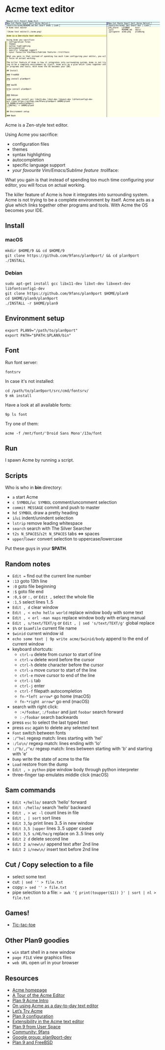 # Acme text editor

![Acme text editor](./acme.png)

Acme is a Zen-style text editor.

Using Acme you sacrifice:
- configuration files
- themes
- syntax highlighting
- autocompletion
- specific language support
- *your favourite Vim/Emacs/Sublime feature* :trollface:

What you gain is that instead of spending too much time configuring your editor, you will focus on actual working.

The killer feature of Acme is how it integrates into surrounding system. Acme is not trying to be a complete environment by itself. Acme acts as a glue which links together other programs and tools. With Acme the OS becomes your IDE.

## Install

### macOS
```
mkdir $HOME/9 && cd $HOME/9
git clone https://github.com/9fans/plan9port/ && cd plan9port
./INSTALL
```

### Debian
```
sudo apt-get install gcc libx11-dev libxt-dev libxext-dev libfontconfig1-dev
git clone https://github.com/9fans/plan9port $HOME/plan9
cd $HOME/plan9/plan9port
./INSTALL -r $HOME/plan9
```

## Environment setup 

```
export PLAN9="/path/to/plan9port"
export PATH="$PATH:$PLAN9/bin"
```

## Font

Run font server:
```
fontsrv
```

In case it's not installed:
```
cd /path/to/plan9port/src/cmd/fontsrv/
9 mk install
```

Have a look at all available fonts:
```
9p ls font
```

Try one of them:
```
acme -f /mnt/font/'Droid Sans Mono'/13a/font
```

## Run

I spawn Acme by running `a` script.

## Scripts

Who is who in **bin** directory:

- `a` start Acme
- `c SYMBOL`/`uc SYMBOL` comment/uncomment selection
- `commit MESSAGE` commit and push to master
- `hd SYMBOL` draw a pretty heading
- `i`/`ui` indent/unindent selection
- `lstrip` remove leading whitespace
- `search` search with The Silver Searcher
- `t2s N_SPACES`/`s2t N_SPACES` tabs <=> spaces
- `upper`/`lower` convert selection to uppercase/lowercase

Put these guys in your **$PATH**.

## Random notes

- `Edit =` find out the current line number 
- `:13` goto 13th line
- `:0` goto file beginning
- `:$` goto file end
- `:0,$` or `:,` or `Edit ,` select the whole file
- `:1,5` select lines 1..5
- `Edit , d` clear window
- `Edit , < echo hello world` replace window body with some text
- `Edit , < erl -man maps` replace window body with erlang manual
- `Edit , s/text/TEXT/g` or `Edit , | sed 's/text/TEXT/g'` global replace
- `$%` or `$samfile` current file name
- `$winid` current window id
- `echo some text | 9p write acme/$winid/body` append to the end of current window
- keyboard shortcuts:
  - `ctrl-u` delete from cursor to start of line
  - `ctrl-w` delete word before the cursor
  - `ctrl-h` delete character before the cursor
  - `ctrl-a` move cursor to start of the line
  - `ctrl-e` move cursor to end of the line
  - `ctrl-i` tab
  - `ctrl-j` enter
  - `ctrl-f` filepath autocompletion
  - `fn-*left arrow*` go home (macOS)
  - `fn-*right arrow*` go end (macOS)
- search with right click:
  - `:+/foobar`, `:/foobar` and just `foobar` search forward
  - `:-/foobar` search backwards
- press `esc` to select the last typed text
- press `esc` again to delete any selected text
- `Font` switch between fonts
- `:/^hel` regexp match: lines starting with 'hel'
- `:/lo\n/` regexp match: lines ending with 'lo' 
- `:/^b/,/^e/` regexp match: lines between starting with 'b' and starting with 'e'
- `Dump` write the state of acme to the file
- `Load` restore from the dump
- `Edit , > python` pipe window body through python interpreter
- three-finger tap emulates middle click (macOS) 

## Sam commands

- `Edit +/hello/` search 'hello' forward
- `Edit -/hello/` search 'hello' backward
- `Edit , > wc -l` count lines in file
- `Edit , | sort` sort lines
- `Edit 3,5p` print lines 3..5 in new window
- `Edit 3,5 |upper` lines 3..5 upper cased
- `Edit 3,5 s/HE/he/g` replace on 3..5 lines only 
- `Edit 2 d` delete second line
- `Edit 2 a/new\n/` append text after 2nd line
- `Edit 2 i/new\n/` insert text before 2nd line

## Cut / Copy selection to a file

- select some text
- cut:  `| sed '' > file.txt`
- copy: `> sed '' > file.txt`
- pipe selection to a file: `> awk '{ print(toupper($1)) }' | sort | nl > file.txt`

## Games!

- [Tic-tac-toe](https://github.com/evbogdanov/acme_tic_tac_toe)

## Other Plan9 goodies

- `win` start shell in a new window
- `page FILE` view graphics files
- `web URL` open url in your browser

## Resources

- [Acme homepage](http://acme.cat-v.org/)
- [A Tour of the Acme Editor](http://www.youtube.com/watch?v=dP1xVpMPn8M)
- [Plan 9 Acme Intro](http://www.youtube.com/watch?v=dopu3ZtdCsg)
- [On using Acme as a day-to-day text editor](http://jlouisramblings.blogspot.ru/2013/04/acme-as-editor_20.html)
- [Let’s Try Acme](http://echosa.github.io/blog/categories/acme/)
- [Plan 9 configuration](https://github.com/jlouis/plan9-setup)
- [Extensibility in the Acme text editor](http://www.mostlymaths.net/2013/03/extensibility-programming-acme-text-editor.html)
- [Plan 9 from User Space](https://github.com/9fans/plan9port)
- [Community: 9fans](http://plan9.bell-labs.com/wiki/plan9/9fans/index.html)
- [Google group: plan9port-dev](https://groups.google.com/forum/#forum/plan9port-dev)
- [Plan 9 and FreeBSD](https://forums.freebsd.org/threads/rio.29736/)
